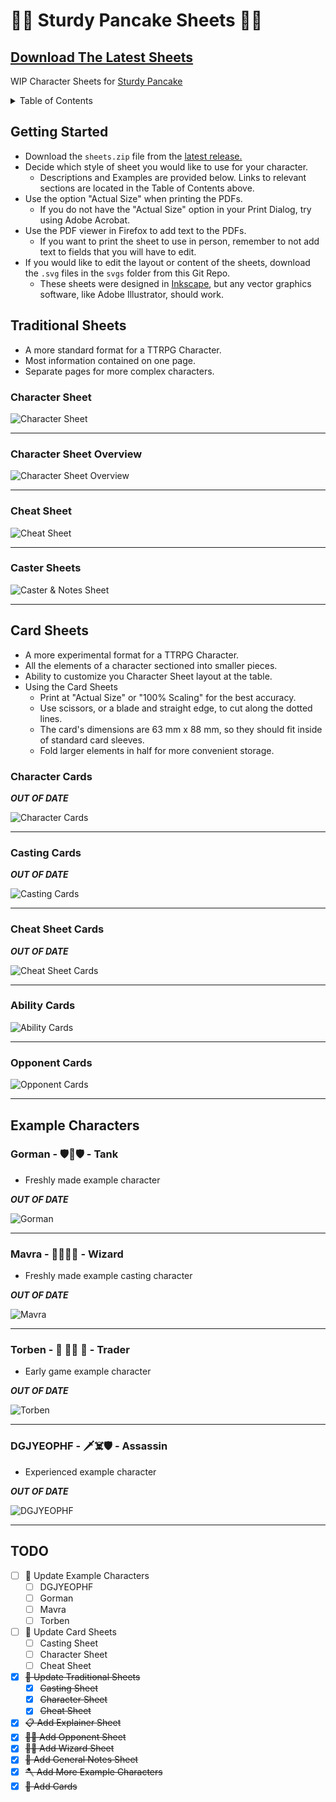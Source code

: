 # 🍴🥞 Sturdy Pancake Sheets 🥞🍴

## [Download The Latest Sheets](https://github.com/zeroskull/sturdy-pancake-sheets/releases/latest)

WIP Character Sheets for [Sturdy Pancake](https://github.com/iclasen/sturdy-pancake)

<details>

<summary>Table of Contents</summary>

- [Getting Started](#getting-started)

- [Traditional Sheets](#traditional-sheets)

- [Card Sheets](#card-sheets)

- [Example Characters](#example-characters)

- [TODO](#todo)

</details>

## **Getting Started**

- Download the `sheets.zip` file from the [latest release.](https://github.com/zeroskull/sturdy-pancake-sheets/releases/latest)
- Decide which style of sheet you would like to use for your character.
  - Descriptions and Examples are provided below. Links to relevant sections are located in the Table of Contents above.
- Use the option "Actual Size" when printing the PDFs.
  - If you do not have the "Actual Size" option in your Print Dialog, try using Adobe Acrobat.
- Use the PDF viewer in Firefox to add text to the PDFs.
  - If you want to print the sheet to use in person, remember to not add text to fields that you will have to edit.
- If you would like to edit the layout or content of the sheets, download the `.svg` files in the `svgs` folder from this Git Repo.
  - These sheets were designed in [Inkscape](https://inkscape.org/), but any vector graphics software, like Adobe Illustrator, should work.

## **Traditional Sheets**

- A more standard format for a TTRPG Character.
- Most information contained on one page.
- Separate pages for more complex characters.

### Character Sheet

![Character Sheet](resources/character-sheet-traditional.png)

---

### Character Sheet Overview

![Character Sheet Overview](resources/character-sheet-overview.png)

---

### Cheat Sheet

![Cheat Sheet](resources/cheat-sheet-traditional.png)

---

### Caster Sheets

![Caster & Notes Sheet](resources/casting-traditional.png)

---

## **Card Sheets**

- A more experimental format for a TTRPG Character.
- All the elements of a character sectioned into smaller pieces.
- Ability to customize you Character Sheet layout at the table.
- Using the Card Sheets
  - Print at "Actual Size" or "100% Scaling" for the best accuracy.
  - Use scissors, or a blade and straight edge, to cut along the dotted lines.
  - The card's dimensions are 63 mm x 88 mm, so they should fit inside of standard card sleeves.
  - Fold larger elements in half for more convenient storage.

### Character Cards

**_OUT OF DATE_**

![Character Cards](resources/character-cards.png)

---

### Casting Cards

**_OUT OF DATE_**

![Casting Cards](resources/casting-table-cards.png)

---

### Cheat Sheet Cards

**_OUT OF DATE_**

![Cheat Sheet Cards](resources/cheat-sheet-cards.png)

---

### Ability Cards

![Ability Cards](resources/ability-cards.png)

---

### Opponent Cards

![Opponent Cards](resources/opponent-cards.png)

---

## **Example Characters**

### Gorman - 🛡️🔨🛡️ - Tank

- Freshly made example character

**_OUT OF DATE_**

![Gorman](resources/character-sheet-gorman.png)

---

### Mavra - 🤛🧙‍♀️📖 - Wizard

- Freshly made example casting character

**_OUT OF DATE_**

![Mavra](resources/character-sheet-mavra.png)

---

### Torben - 🔫 🧔‍♂️ 🚶 - Trader

- Early game example character

**_OUT OF DATE_**

![Torben](resources/character-sheet-torben.png)

---

### DGJYEOPHF - 🗡️☠️🛡️ - Assassin

- Experienced example character

**_OUT OF DATE_**

![DGJYEOPHF](resources/character-sheet-dgjyeophf.png)

---

## **TODO**

- [ ] 🎡 Update Example Characters
  - [ ] DGJYEOPHF
  - [ ] Gorman
  - [ ] Mavra
  - [ ] Torben
- [ ] 🎴 Update Card Sheets
  - [ ] Casting Sheet
  - [ ] Character Sheet
  - [ ] Cheat Sheet
- [x] ~~📄 Update Traditional Sheets~~
  - [x] ~~Casting Sheet~~
  - [x] ~~Character Sheet~~
  - [x] ~~Cheat Sheet~~
- [x] ~~📋 Add Explainer Sheet~~
- [x] ~~🤵‍♂️ Add Opponent Sheet~~
- [x] ~~🧙‍♂️ Add Wizard Sheet~~
- [x] ~~🧮 Add General Notes Sheet~~
- [x] ~~🪓 Add More Example Characters~~
- [x] ~~🎴 Add Cards~~

